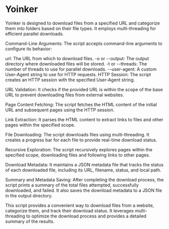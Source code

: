 # Yoinker
Yoinker is designed to download files from a specified URL and categorize them into folders based on their file types. It employs multi-threading for efficient parallel downloads.

Command-Line Arguments: The script accepts command-line arguments to configure its behavior:

url: The URL from which to download files.
-o or --output: The output directory where downloaded files will be stored.
-t or --threads: The number of threads to use for parallel downloads.
--user-agent: A custom User-Agent string to use for HTTP requests.
HTTP Session: The script creates an HTTP session with the specified User-Agent string.

URL Validation: It checks if the provided URL is within the scope of the base URL to prevent downloading files from external websites.

Page Content Fetching: The script fetches the HTML content of the initial URL and subsequent pages using the HTTP session.

Link Extraction: It parses the HTML content to extract links to files and other pages within the specified scope.

File Downloading: The script downloads files using multi-threading. It creates a progress bar for each file to provide real-time download status.

Recursive Exploration: The script recursively explores pages within the specified scope, downloading files and following links to other pages.

Download Metadata: It maintains a JSON metadata file that tracks the status of each downloaded file, including its URL, filename, status, and local path.

Summary and Metadata Saving: After completing the download process, the script prints a summary of the total files attempted, successfully downloaded, and failed. It also saves the download metadata to a JSON file in the output directory.

This script provides a convenient way to download files from a website, categorize them, and track their download status. It leverages multi-threading to optimize the download process and provides a detailed summary of the results.
